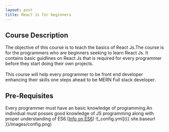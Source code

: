 ```yaml
---
layout: post
title: React Js for beginners
---
```


## Course Description
The objective of this course is to teach the basics of React Js.The course is for the programmers who are beginners seeking to learn React Js. It contains basic guidlines on React Js that is required for every programmer before they start doing their own projects.
<br>
<br>
This course will help every programmer to be front end developer enhancing their skills one steps ahead to be MERN Full stack developer.
## Pre-Requisites
Every programmer must have an basic knowledge of programming.An individual must posses good knowledge of JS programming along with proper understanding of ES6.([Info on ES6](https://www.w3schools.com/js/js_es6.asp))
![_config.yml]({{ site.baseurl }}/images/config.png)


